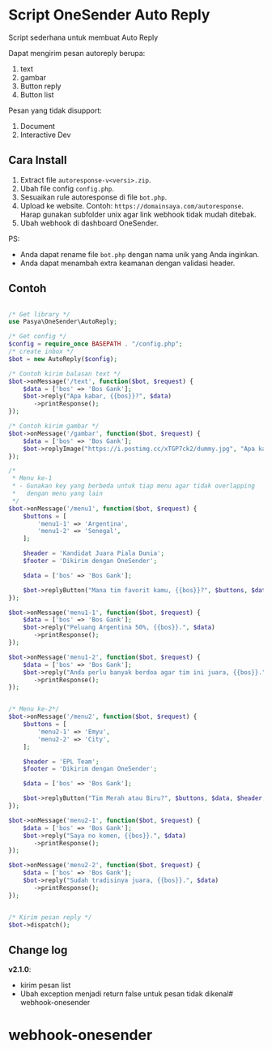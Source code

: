 # Script OneSender Auto Reply

Script sederhana untuk membuat Auto Reply

Dapat mengirim pesan autoreply berupa:
1. text
2. gambar
3. Button reply
4. Button list

Pesan yang tidak disupport:
1. Document
2. Interactive Dev

## Cara Install

1. Extract file `autoresponse-v<versi>.zip`.
2. Ubah file config `config.php`.
3. Sesuaikan rule autoresponse di file `bot.php`.
4. Upload ke website. Contoh: `https://domainsaya.com/autoresponse`. Harap gunakan subfolder unix agar link webhook tidak mudah ditebak.
5. Ubah webhook di dashboard OneSender.

PS:
- Anda dapat rename file `bot.php` dengan nama unik yang Anda inginkan.
- Anda dapat menambah extra keamanan dengan validasi header.

## Contoh

```PHP

/* Get library */
use Pasya\OneSender\AutoReply;

/* Get config */
$config = require_once BASEPATH . "/config.php";
/* create inbox */
$bot = new AutoReply($config);

/* Contoh kirim balasan text */
$bot->onMessage('/text', function($bot, $request) {
    $data = ['bos' => 'Bos Gank'];
    $bot->reply("Apa kabar, {{bos}}?", $data)
       ->printResponse();
});

/* Contoh kirim gambar */
$bot->onMessage('/gambar', function($bot, $request) {
    $data = ['bos' => 'Bos Gank'];
    $bot->replyImage("https://i.postimg.cc/xTGP7ck2/dummy.jpg", "Apa kabar?", $data);
});

/* 
 * Menu ke-1
 * - Gunakan key yang berbeda untuk tiap menu agar tidak overlapping
 *   dengan menu yang lain
 */
$bot->onMessage('/menu1', function($bot, $request) {
    $buttons = [
        'menu1-1' => 'Argentina', 
        'menu1-2' => 'Senegal', 
    ];

    $header = 'Kandidat Juara Piala Dunia';
    $footer = 'Dikirim dengan OneSender';

    $data = ['bos' => 'Bos Gank'];

    $bot->replyButton("Mana tim favorit kamu, {{bos}}?", $buttons, $data, $header, $footer);
});

$bot->onMessage('menu1-1', function($bot, $request) {
    $data = ['bos' => 'Bos Gank'];
    $bot->reply("Peluang Argentina 50%, {{bos}}.", $data)
       ->printResponse();
});

$bot->onMessage('menu1-2', function($bot, $request) {
    $data = ['bos' => 'Bos Gank'];
    $bot->reply("Anda perlu banyak berdoa agar tim ini juara, {{bos}}.", $data)
       ->printResponse();
});


/* Menu ke-2*/
$bot->onMessage('/menu2', function($bot, $request) {
    $buttons = [
        'menu2-1' => 'Emyu', 
        'menu2-2' => 'City', 
    ];

    $header = 'EPL Team';
    $footer = 'Dikirim dengan OneSender';

    $data = ['bos' => 'Bos Gank'];

    $bot->replyButton("Tim Merah atau Biru?", $buttons, $data, $header, $footer);
});

$bot->onMessage('menu2-1', function($bot, $request) {
    $data = ['bos' => 'Bos Gank'];
    $bot->reply("Saya no komen, {{bos}}.", $data)
       ->printResponse();
});

$bot->onMessage('menu2-2', function($bot, $request) {
    $data = ['bos' => 'Bos Gank'];
    $bot->reply("Sudah tradisinya juara, {{bos}}.", $data)
       ->printResponse();
});


/* Kirim pesan reply */
$bot->dispatch();
```

## Change log
**v2.1.0**:
- kirim pesan list
- Ubah exception menjadi return false untuk pesan tidak dikenal# webhook-onesender
# webhook-onesender

